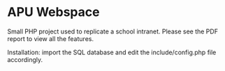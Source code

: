 # APU Webspace

Small PHP project used to replicate a school intranet. Please see the PDF report to view all the features.

Installation: import the SQL database and edit the include/config.php file accordingly.
